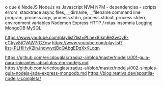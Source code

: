 o que é NodeJS
NodeJs vs Javascript
NVM
NPM
    - dependencias
    - scripts
errors, stacktrace
async
files, __dirname, __filename
command line program, process.argv, process.stdin, process.stdout, process.stderr, environment variables
Nodemon
Express
HTTP / rotas
Insomnia
Logging
MongoDB
MySQL


https://www.youtube.com/playlist?list=PLnex8IkmReXwCyR-cGkyy8tCVAW7fGZow
https://www.youtube.com/playlist?list=PLHlHvK2lnJndvvycjBqQAbgEDqXxKLoqn

https://github.com/ericdouglas/traduz-ai/blob/master/nodejs/001-guia-para-iniciantes-absolutos-em-nodejs.md
https://github.com/ericdouglas/traduz-ai/blob/master/nodejs/002-simples-guia-nodejs-jade-express-mongodb.md
https://blog.reativa.dev/apostila-nodejs-completa/
